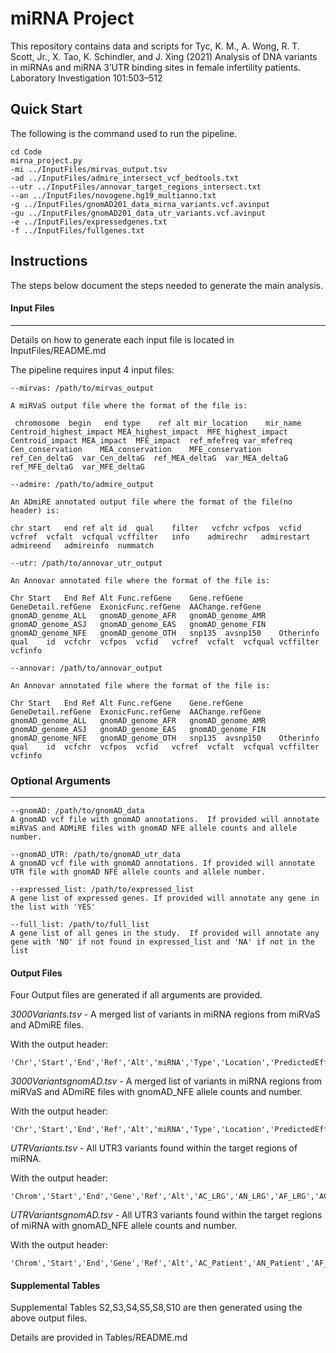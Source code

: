 # miRNA Project

This repository contains data and scripts for Tyc, K. M., A. Wong, R. T. Scott, Jr., X. Tao, K. Schindler, and J. Xing (2021) Analysis of DNA variants in miRNAs and miRNA 3’UTR binding sites in female infertility patients. Laboratory Investigation 101:503–512 


## Quick Start
The following is the command used to run the pipeline.
```
cd Code
mirna_project.py 
-mi ../InputFiles/mirvas_output.tsv 
-ad ../InputFiles/admire_intersect_vcf_bedtools.txt 
--utr ../InputFiles/annovar_target_regions_intersect.txt 
--an ../InputFiles/novogene.hg19_multianno.txt 
-g ../InputFiles/gnomAD201_data_mirna_variants.vcf.avinput 
-gu ../InputFiles/gnomAD201_data_utr_variants.vcf.avinput 
-e ../InputFiles/expressedgenes.txt 
-f ../InputFiles/fullgenes.txt
```

## Instructions

The steps below document the steps needed to generate the main analysis.

#### Input Files
***
Details on how to generate each input file is located in InputFiles/README.md

The pipeline requires input 4 input files:
```
--mirvas: /path/to/mirvas_output 

A miRVaS output file where the format of the file is:

 chromosome  begin   end type    ref alt mir_location    mir_name    Centroid_highest_impact MEA_highest_impact  MFE_highest_impact  Centroid_impact MEA_impact  MFE_impact  ref_mfefreq var_mfefreq Cen_conservation    MEA_conservation    MFE_conservation    ref_Cen_deltaG  var_Cen_deltaG  ref_MEA_deltaG  var_MEA_deltaG  ref_MFE_deltaG  var_MFE_deltaG

--admire: /path/to/admire_output

An ADmiRE annotated output file where the format of the file(no header) is:

chr start   end ref alt id  qual    filter   vcfchr vcfpos  vcfid   vcfref  vcfalt  vcfqual vcffilter   info    admirechr   admirestart admireend   admireinfo  nummatch

--utr: /path/to/annovar_utr_output
 
An Annovar annotated file where the format of the file is:

Chr Start   End Ref Alt Func.refGene    Gene.refGene    GeneDetail.refGene  ExonicFunc.refGene  AAChange.refGene    gnomAD_genome_ALL   gnomAD_genome_AFR   gnomAD_genome_AMR   gnomAD_genome_ASJ   gnomAD_genome_EAS   gnomAD_genome_FIN   gnomAD_genome_NFE   gnomAD_genome_OTH   snp135  avsnp150    Otherinfo   qual    id  vcfchr  vcfpos  vcfid   vcfref  vcfalt  vcfqual vcffilter   vcfinfo

--annovar: /path/to/annovar_output

An Annovar annotated file where the format of the file is:

Chr Start   End Ref Alt Func.refGene    Gene.refGene    GeneDetail.refGene  ExonicFunc.refGene  AAChange.refGene    gnomAD_genome_ALL   gnomAD_genome_AFR   gnomAD_genome_AMR   gnomAD_genome_ASJ   gnomAD_genome_EAS   gnomAD_genome_FIN   gnomAD_genome_NFE   gnomAD_genome_OTH   snp135  avsnp150    Otherinfo   qual    id  vcfchr  vcfpos  vcfid   vcfref  vcfalt  vcfqual vcffilter   vcfinfo
```

### Optional Arguments
***
```
--gnomAD: /path/to/gnomAD_data
A gnomAD vcf file with gnomAD annotations.  If provided will annotate miRVaS and ADMiRE files with gnomAD NFE allele counts and allele number.

--gnomAD_UTR: /path/to/gnomAD_utr_data
A gnomAD vcf file with gnomAD annotations. If provided will annotate UTR file with gnomAD NFE allele counts and allele number.

--expressed_list: /path/to/expressed_list
A gene list of expressed genes. If provided will annotate any gene in the list with 'YES'

--full_list: /path/to/full_list
A gene list of all genes in the study.  If provided will annotate any gene with 'NO' if not found in expressed_list and 'NA' if not in the list
```
#### Output Files

Four Output files are generated if all arguments are provided.

_3000Variants.tsv_ - A merged list of variants in miRNA regions from miRVaS and ADmiRE files.

With the output header:
```
'Chr','Start','End','Ref','Alt','miRNA','Type','Location','PredictedEffect_Centroid','PredictedEffect_MEA','PredictedEffect_MFE','AC_LRG','AN_LRG','AF_LRG','AC_HRG','AN_HRG','AF_HRG','DBSNP135','DBSNP150'
```

_3000VariantsgnomAD.tsv_ - A merged list of variants in miRNA regions from miRVaS and ADmiRE files with gnomAD_NFE allele counts and number.

With the output header:
```
'Chr','Start','End','Ref','Alt','miRNA','Type','Location','PredictedEffect_Centroid','PredictedEffect_MEA','PredictedEffect_MFE','AC_Patient','AN_Patient','AF_Patient','AC_gnomAD','AN_gnomAD','AF_gnomAD','DBSNP135','DBSNP150'
```

_UTRVariants.tsv_ - All UTR3 variants found within the target regions of miRNA.

With the output header:
```
'Chrom','Start','End','Gene','Ref','Alt','AC_LRG','AN_LRG','AF_LRG','AC_HRG','AN_HRG','AF_HRG','DBSNP135','DBSNP150'
```

_UTRVariantsgnomAD.tsv_ - All UTR3 variants found within the target regions of miRNA with gnomAD_NFE allele counts and number.

With the output header:
```
'Chrom','Start','End','Gene','Ref','Alt','AC_Patient','AN_Patient','AF_Patient','AC_gnomAD','AN_gnomAD','AF_gnomAD','DBSNP135','DBSNP150'
```

#### Supplemental Tables

Supplemental Tables S2,S3,S4,S5,S8,S10 are then generated using the above output files.

Details are provided in Tables/README.md
